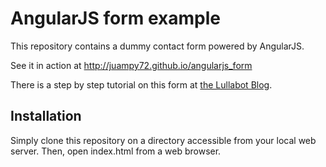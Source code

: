 # AngularJS form example

This repository contains a dummy contact form powered by AngularJS.

See it in action at http://juampy72.github.io/angularjs_form

There is a step by step tutorial on this form at [the Lullabot Blog](https://www.lullabot.com/blog/article/processing-forms-angularjs).

## Installation

Simply clone this repository on a directory accessible from your local web server.
Then, open index.html from a web browser.
